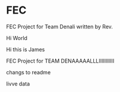 # FEC

FEC Project for Team Denali written by Rev.


Hi World

Hi this is James

FEC Project for TEAM DENAAAAALLLIIIIIIIIIII

changs to readme

livve data